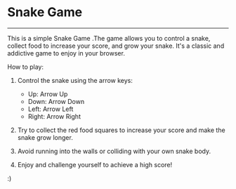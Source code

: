# Snake Game
______________



This is a simple Snake Game .The game allows you to control a snake, collect food to increase your score, and grow your snake. It's a classic and addictive game to enjoy in your browser.


How to play:

1. Control the snake using the arrow keys:
   - Up: Arrow Up
   - Down: Arrow Down
   - Left: Arrow Left
   - Right: Arrow Right

2. Try to collect the red food squares to increase your score and make the snake grow longer.

3. Avoid running into the walls or colliding with your own snake body.

4. Enjoy and challenge yourself to achieve a high score!


:)
